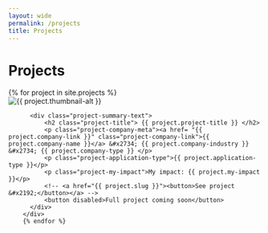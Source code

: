 ```yaml
---
layout: wide
permalink: /projects
title: Projects
---
```


# Projects

<div class="project-summaries">
        {% for project in site.projects %}
        <div class="project-summary">
          <div class="project-summary-visual">
            <img class="project-thumbnail" src= "{{ project.thumbnail-path }}" alt= "{{ project.thumbnail-alt }}">
          </div>

          <div class="project-summary-text">
              <h2 class="project-title"> {{ project.project-title }} </h2>
              <p class="project-company-meta"><a href= "{{ project.company-link }}" class="project-company-link">{{ project.company-name }}</a> &#x2734; {{ project.company-industry }} &#x2734; {{ project.company-type }} </p>
              <p class="project-application-type">{{ project.application-type }}</p>
              <p class="project-my-impact">My impact: {{ project.my-impact }}</p>
              <!-- <a href="{{ project.slug }}"><button>See project &#x2192;</button></a> -->
              <button disabled>Full project coming soon</button>
          </div>
        </div>
        {% endfor %}
</div>
